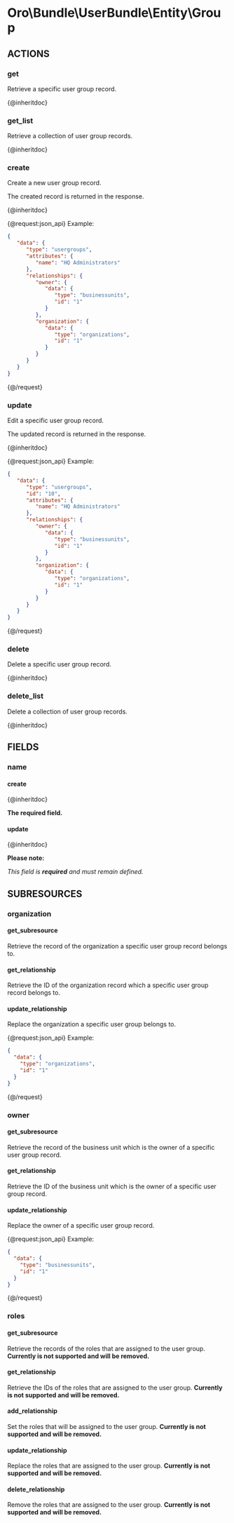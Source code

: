 # Oro\Bundle\UserBundle\Entity\Group

## ACTIONS  

### get

Retrieve a specific user group record.

{@inheritdoc}

### get_list

Retrieve a collection of user group records.

{@inheritdoc}

### create

Create a new user group record.

The created record is returned in the response.

{@inheritdoc}

{@request:json_api}
Example:

```JSON
{
   "data": {
      "type": "usergroups",
      "attributes": {
         "name": "HQ Administrators"
      },
      "relationships": {
         "owner": {
            "data": {
               "type": "businessunits",
               "id": "1"
            }
         },
         "organization": {
            "data": {
               "type": "organizations",
               "id": "1"
            }
         }
      }
   }
}
```
{@/request}

### update

Edit a specific user group record.

The updated record is returned in the response.

{@inheritdoc}

{@request:json_api}
Example:

```JSON
{
   "data": {
      "type": "usergroups",
      "id": "10",
      "attributes": {
         "name": "HQ Administrators"
      },
      "relationships": {
         "owner": {
            "data": {
               "type": "businessunits",
               "id": "1"
            }
         },
         "organization": {
            "data": {
               "type": "organizations",
               "id": "1"
            }
         }
      }
   }
}
```
{@/request}

### delete

Delete a specific user group record.

{@inheritdoc}

### delete_list

Delete a collection of user group records.

{@inheritdoc}

## FIELDS

### name

#### create

{@inheritdoc}

**The required field.**

#### update

{@inheritdoc}

**Please note:**

*This field is **required** and must remain defined.*

## SUBRESOURCES

### organization

#### get_subresource

Retrieve the record of the organization a specific user group record belongs to.

#### get_relationship

Retrieve the ID of the organization record which a specific user group record belongs to.

#### update_relationship

Replace the organization a specific user group belongs to.

{@request:json_api}
Example:

```JSON
{
  "data": {
    "type": "organizations",
    "id": "1"
  }
}
```
{@/request}

### owner

#### get_subresource

Retrieve the record of the business unit which is the owner of a specific user group record.

#### get_relationship

Retrieve the ID of the business unit which is the owner of a specific user group record.

#### update_relationship

Replace the owner of a specific user group record.

{@request:json_api}
Example:

```JSON
{
  "data": {
    "type": "businessunits",
    "id": "1"
  }
}
```
{@/request}

### roles

#### get_subresource

Retrieve the records of the roles that are assigned to the user group. **Currently is not supported and will be removed.** 

#### get_relationship

Retrieve the IDs of the roles that are assigned to the user group. **Currently is not supported and will be removed.** 

#### add_relationship

Set the roles that will be assigned to the user group. **Currently is not supported and will be removed.** 

#### update_relationship

Replace the roles that are assigned to the user group. **Currently is not supported and will be removed.** 

#### delete_relationship

Remove the roles that are assigned to the user group. **Currently is not supported and will be removed.** 
